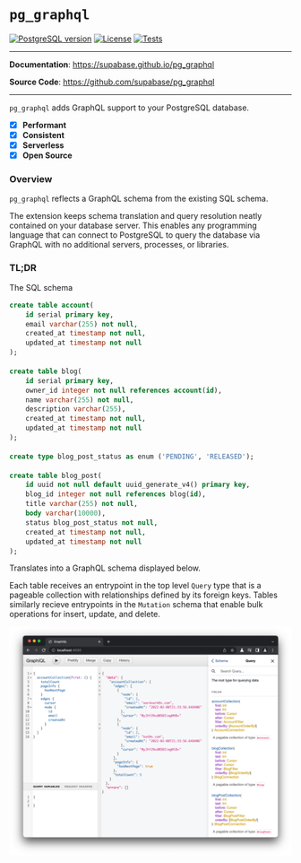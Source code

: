 # `pg_graphql`

<p>
<a href=""><img src="https://img.shields.io/badge/postgresql-14+-blue.svg" alt="PostgreSQL version" height="18"></a>
<a href="https://github.com/supabase/pg_graphql/blob/master/LICENSE"><img src="https://img.shields.io/pypi/l/markdown-subtemplate.svg" alt="License" height="18"></a>
<a href="https://github.com/supabase/pg_graphql/actions"><img src="https://github.com/supabase/pg_graphql/actions/workflows/test.yaml/badge.svg" alt="Tests" height="18"></a>

</p>

---

**Documentation**: <a href="https://supabase.github.io/pg_graphql" target="_blank">https://supabase.github.io/pg_graphql</a>

**Source Code**: <a href="https://github.com/supabase/pg_graphql" target="_blank">https://github.com/supabase/pg_graphql</a>

---

`pg_graphql` adds GraphQL support to your PostgreSQL database.

- [x] __Performant__
- [x] __Consistent__
- [x] __Serverless__
- [x] __Open Source__

### Overview
`pg_graphql` reflects a GraphQL schema from the existing SQL schema.

The extension keeps schema translation and query resolution neatly contained on your database server. This enables any programming language that can connect to PostgreSQL to query the database via GraphQL with no additional servers, processes, or libraries.


### TL;DR

The SQL schema

```sql
create table account(
    id serial primary key,
    email varchar(255) not null,
    created_at timestamp not null,
    updated_at timestamp not null
);

create table blog(
    id serial primary key,
    owner_id integer not null references account(id),
    name varchar(255) not null,
    description varchar(255),
    created_at timestamp not null,
    updated_at timestamp not null
);

create type blog_post_status as enum ('PENDING', 'RELEASED');

create table blog_post(
    id uuid not null default uuid_generate_v4() primary key,
    blog_id integer not null references blog(id),
    title varchar(255) not null,
    body varchar(10000),
    status blog_post_status not null,
    created_at timestamp not null,
    updated_at timestamp not null
);
```
Translates into a GraphQL schema displayed below.

Each table receives an entrypoint in the top level `Query` type that is a pageable collection with relationships defined by its foreign keys. Tables similarly recieve entrypoints in the `Mutation` schema that enable bulk operations for insert, update, and delete.

![GraphiQL](./assets/quickstart_graphiql.png)
